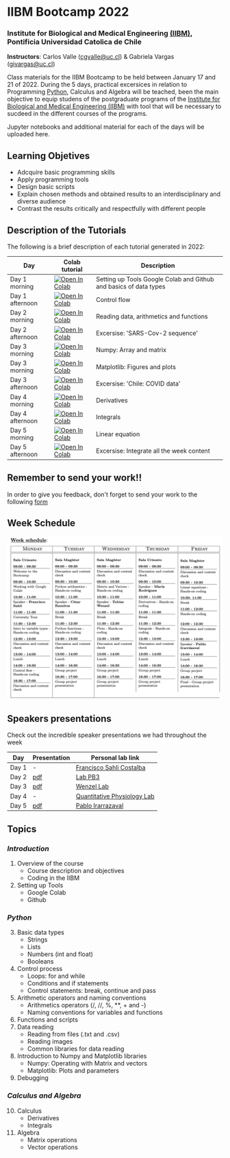 # IIBM Bootcamp 2022
### Institute for Biological and Medical Engineering [(IIBM)](http://iibm.uc.cl), Pontificia Universidad Catolica de Chile

**Instructors**: Carlos Valle (cgvalle@uc.cl) & Gabriela Vargas (givargas@uc.cl)


Class materials for the IIBM Bootcamp to be held between January 17 and 21 of 2022. During the 5 days, practical excersices in relation to Programming [Python](https://www.python.org/), Calculus and Algebra will be teached, been the main objective to equip studens of the postgraduate programs of the [Institute for Biological and Medical Engineering (IIBM)](https://ingenieriabiologicaymedica.uc.cl/en/) with tool that will be necessary to sucdeed in the different courses of the programs.

Jupyter notebooks and additional material for each of the days will be uploaded here.

## **Learning Objetives**
* Adcquire basic programming skills
* Apply programming tools
* Design basic scripts
* Explain chosen methods and obtained results to an interdisciplinary and diverse audience
* Contrast the results critically and respectfully with different people


## Description of the Tutorials

The following is a brief description of each tutorial generated in 2022:

| Day   | Colab tutorial          | Description             |
|-------|---------------------------|---------------------------------------|
| Day 1 morning | [![Open In Colab](https://colab.research.google.com/assets/colab-badge.svg)](https://colab.research.google.com/github/CarlosValleA/IIBM-BootCamp/blob/main/D1/D1Morning_tools_elemental_python.ipynb)| Setting up Tools Google Colab and Github and basics of data types|
| Day 1 afternoon | [![Open In Colab](https://colab.research.google.com/assets/colab-badge.svg)](https://colab.research.google.com/github/CarlosValleA/IIBM-BootCamp/blob/main/D1/D1Afternoon_controlFlow.ipynb) | Control flow|
| Day 2 morning | [![Open In Colab](https://colab.research.google.com/assets/colab-badge.svg)](https://colab.research.google.com/github/CarlosValleA/IIBM-BootCamp/blob/main/D2/D2_Reading_data%2C_Python_Arithmetics_and_functions%20(3).ipynb) | Reading data, arithmetics and functions|
| Day 2 afternoon | [![Open In Colab](https://colab.research.google.com/assets/colab-badge.svg)](https://colab.research.google.com/github/CarlosValleA/IIBM-BootCamp/blob/main/D2/D2Afertoon_.ipynb) | Excersise: 'SARS-Cov-2 sequence' |
| Day 3 morning | [![Open In Colab](https://colab.research.google.com/assets/colab-badge.svg)](https://colab.research.google.com/github/CarlosValleA/IIBM-BootCamp/blob/main/D3/D3_numpy.ipynb)| Numpy: Array and matrix|
| Day 3 morning | [![Open In Colab](https://colab.research.google.com/assets/colab-badge.svg)](https://colab.research.google.com/github/CarlosValleA/IIBM-BootCamp/blob/main/D3/D3_plots.ipynb#scrollTo=CMxxKzghLCeZ) | Matplotlib: Figures and plots |
| Day 3 afternoon | [![Open In Colab](https://colab.research.google.com/assets/colab-badge.svg)](https://colab.research.google.com/github/CarlosValleA/IIBM-BootCamp/blob/main/D3/D3Afternoon_covid.ipynb)| Excersise: 'Chile: COVID data'|
| Day 4 morning | [![Open In Colab](https://colab.research.google.com/assets/colab-badge.svg)](https://colab.research.google.com/github/CarlosValleA/IIBM-BootCamp/blob/main/D4/D4Morning_derivatives.ipynb) | Derivatives|
| Day 4 afternoon | [![Open In Colab](https://colab.research.google.com/assets/colab-badge.svg)]() | Integrals|
| Day 5 morning | [![Open In Colab](https://colab.research.google.com/assets/colab-badge.svg)]() | Linear equation|
| Day 5 afternoon | [![Open In Colab](https://colab.research.google.com/assets/colab-badge.svg)]() | Excersise: Integrate all the week content |


## **Remember to send your work!!**
In order to give you feedback, don't forget to send your work to the following [form](https://forms.gle/VjepgcVYe9ZYab269)


## **Week Schedule**
![imagen](https://github.com/CarlosValleA/IIBM-BootCamp/blob/main/images/week_schedule.png)


## **Speakers presentations**
Check out the incredible speaker presentations we had throughout the week

| Day   | Presentation          | Personal lab link            |
|-------|---------------------------|---------------------------------------|
| Day 1 | - | [Francisco Sahli Costalba](https://fsahli.github.io/) |
| Day 2 | [pdf](https://github.com/CarlosValleA/IIBM-BootCamp/blob/main/speakers_presentations/CESAR-IIBMBootCamp2022.pdf) | [Lab PB3](https://pb3.sitios.ing.uc.cl/) |
| Day 3 | [pdf](https://github.com/CarlosValleA/IIBM-BootCamp/blob/main/speakers_presentations/TOBIAS_2022-01-19%20bootcamp%20presentation%20-%20for%20gihub.pdf) | [Wenzel Lab](https://wenzel-lab.github.io/) |
| Day 4 | - | [Quantitative Physiology Lab](https://marodriguezf.sitios.ing.uc.cl/index.html) |
| Day 5 | [pdf](https://github.com/CarlosValleA/IIBM-BootCamp/blob/main/speakers_presentations/PIM_Doctorado%20IIBM.pdf) | [Pablo Irarrazaval](https://ingenieriabiologicaymedica.uc.cl/es/personas/academicos/72-pablo-irarrazaval#grados-academicos) |


## **Topics**
### *Introduction*
1. Overview of the course
    * Course description and objectives
    * Coding in the IIBM
2. Setting up Tools
    * Google Colab
    * Github
### *Python*
3. Basic data types 
    * Strings 
    * Lists 
    * Numbers (int and float)
    * Booleans
4. Control process
    * Loops: for and while
    * Conditions and if statements
    * Control statements: break, continue and pass
5. Arithmetic operators and naming conventions
    * Arithmetics operators (/, //, \%, **, + and -)
    * Naming conventions for variables and functions
6. Functions and scripts
7. Data reading
    * Reading from files (.txt and .csv)
    * Reading images
    * Common libraries for data reading
8. Introduction to Numpy and Matplotlib libraries
    * Numpy: Operating with Matrix and vectors
    * Matplotlib: Plots and parameters 
9. Debugging
    
### *Calculus and Algebra*
10. Calculus
    * Derivatives
    * Integrals
11. Algebra
    * Matrix operations
    * Vector operations